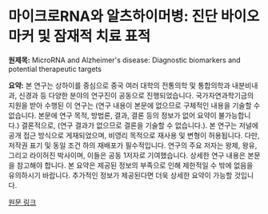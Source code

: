 # 마이크로RNA와 알츠하이머병: 진단 바이오마커 및 잠재적 치료 표적

**원제목:** MicroRNA and Alzheimer's disease: Diagnostic biomarkers and potential therapeutic targets

**요약:** 본 연구는 상하이를 중심으로 중국 여러 대학의 전통의학 및 통합의학과 내분비내과, 신경과 등 다양한 분야의 연구진이 공동으로 진행되었습니다.  국가자연과학기금의 지원을 받아 수행된 이 연구는  (연구 내용이 본문에 없으므로 구체적인 내용을 기술할 수 없습니다.  본문에 연구 목적, 방법론, 결과, 결론 등의 정보가 없어 요약이 불가능합니다.)  결론적으로, (연구 결과가 없으므로 결론을 기술할 수 없습니다.).  본 연구는 저널에 공개 접근 방식으로 게재되었으며, 비영리 목적으로 재사용 및 변형이 허용됩니다.  다만, 저작권 표기 및 동일 조건 하의 재배포가 필수적입니다.  연구의 주요 저자는 왕제, 왕유, 그리고 라이허진 박사이며, 이들은 공동 1저자로 기여했습니다.  상세한 연구 내용은 본문을 참고해야 합니다.  본 요약은 제공된 정보의 부족으로 인해 제한적일 수 밖에 없음을 유의하시기 바랍니다.  추가적인 정보가 제공된다면 더욱 상세한 요약이 가능할 것입니다.

[원문 링크](https://journals.lww.com/nrronline/_layouts/15/oaks.journals/downloadpdf.aspx?an=01300535-990000000-00897)
